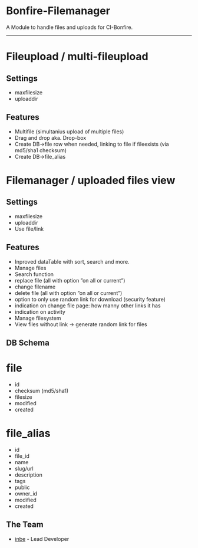 Bonfire-Filemanager
===================

A Module to handle files and uploads for CI-Bonfire.

-----------------------------------------------------------------------

# Fileupload / multi-fileupload
## Settings
- maxfilesize
- uploaddir

## Features
- Multifile (simultanius upload of multiple files)
- Drag and drop aka. Drop-box
- Create DB->file row when needed, linking to file if fileexists (via md5/sha1 checksum)
- Create DB->file_alias

# Filemanager / uploaded files view

## Settings
- maxfilesize
- uploaddir
- Use file/link

## Features

- Inproved dataTable with sort, search and more.
- Manage files
- Search function
- replace file (all with option ”on all or current”)
- change filename
- delete file (all with option ”on all or current”)
- option to only use random link for download (security feature)
- indication on change file page: how manny other links it has
- indication on activity
- Manage filesystem
- View files without link → generate random link for files




## DB Schema

# file
- id
- checksum  		(md5/sha1) 
- filesize				
- modified
- created

# file_alias
- id
- file_id
- name
- slug/url
- description
- tags
- public
- owner_id
- modified
- created

## The Team

- [inbe](https://github.com/inbe) - Lead Developer

